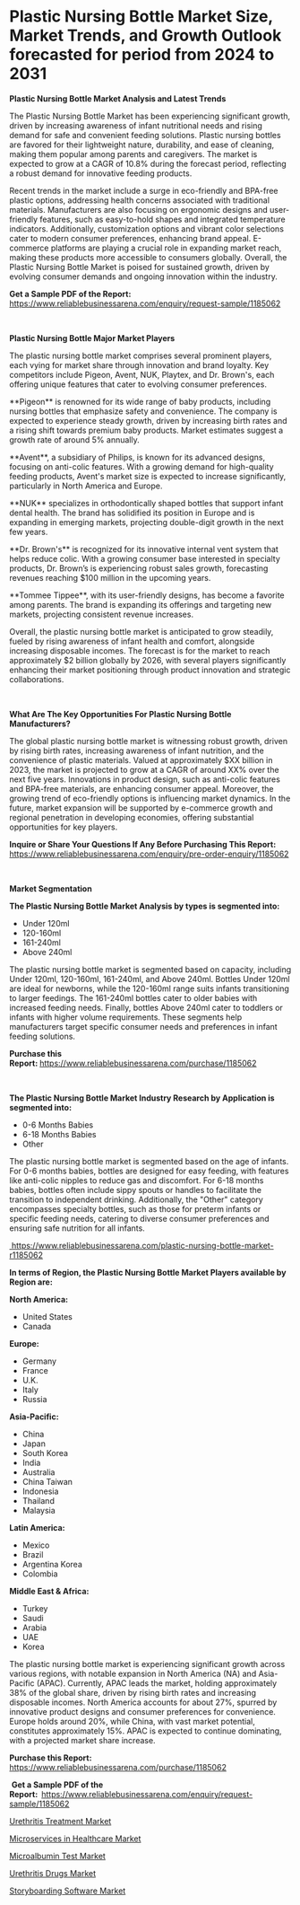 <p><h1>Plastic Nursing Bottle Market Size, Market Trends, and Growth Outlook forecasted for period from 2024 to 2031</h1></p><p><strong>Plastic Nursing Bottle Market Analysis and Latest Trends</strong></p>
<p><p>The Plastic Nursing Bottle Market has been experiencing significant growth, driven by increasing awareness of infant nutritional needs and rising demand for safe and convenient feeding solutions. Plastic nursing bottles are favored for their lightweight nature, durability, and ease of cleaning, making them popular among parents and caregivers. The market is expected to grow at a CAGR of 10.8% during the forecast period, reflecting a robust demand for innovative feeding products.</p><p>Recent trends in the market include a surge in eco-friendly and BPA-free plastic options, addressing health concerns associated with traditional materials. Manufacturers are also focusing on ergonomic designs and user-friendly features, such as easy-to-hold shapes and integrated temperature indicators. Additionally, customization options and vibrant color selections cater to modern consumer preferences, enhancing brand appeal. E-commerce platforms are playing a crucial role in expanding market reach, making these products more accessible to consumers globally. Overall, the Plastic Nursing Bottle Market is poised for sustained growth, driven by evolving consumer demands and ongoing innovation within the industry.</p></p>
<p><strong>Get a Sample PDF of the Report:&nbsp;</strong> <a href="https://www.reliablebusinessarena.com/enquiry/request-sample/1185062?utm_campaign=1763&utm_medium=2&utm_source=Github&utm_content=ia&utm_term=22102024&utm_id=plastic-nursing-bottle">https://www.reliablebusinessarena.com/enquiry/request-sample/1185062</a></p>
<p>&nbsp;</p>
<p><strong>Plastic Nursing Bottle Major Market Players</strong></p>
<p><p>The plastic nursing bottle market comprises several prominent players, each vying for market share through innovation and brand loyalty. Key competitors include Pigeon, Avent, NUK, Playtex, and Dr. Brown's, each offering unique features that cater to evolving consumer preferences.</p><p>**Pigeon** is renowned for its wide range of baby products, including nursing bottles that emphasize safety and convenience. The company is expected to experience steady growth, driven by increasing birth rates and a rising shift towards premium baby products. Market estimates suggest a growth rate of around 5% annually.</p><p>**Avent**, a subsidiary of Philips, is known for its advanced designs, focusing on anti-colic features. With a growing demand for high-quality feeding products, Avent's market size is expected to increase significantly, particularly in North America and Europe.</p><p>**NUK** specializes in orthodontically shaped bottles that support infant dental health. The brand has solidified its position in Europe and is expanding in emerging markets, projecting double-digit growth in the next few years.</p><p>**Dr. Brown's** is recognized for its innovative internal vent system that helps reduce colic. With a growing consumer base interested in specialty products, Dr. Brown’s is experiencing robust sales growth, forecasting revenues reaching $100 million in the upcoming years.</p><p>**Tommee Tippee**, with its user-friendly designs, has become a favorite among parents. The brand is expanding its offerings and targeting new markets, projecting consistent revenue increases.</p><p>Overall, the plastic nursing bottle market is anticipated to grow steadily, fueled by rising awareness of infant health and comfort, alongside increasing disposable incomes. The forecast is for the market to reach approximately $2 billion globally by 2026, with several players significantly enhancing their market positioning through product innovation and strategic collaborations.</p></p>
<p>&nbsp;</p>
<p><strong>What Are The Key Opportunities For Plastic Nursing Bottle Manufacturers?</strong></p>
<p><p>The global plastic nursing bottle market is witnessing robust growth, driven by rising birth rates, increasing awareness of infant nutrition, and the convenience of plastic materials. Valued at approximately $XX billion in 2023, the market is projected to grow at a CAGR of around XX% over the next five years. Innovations in product design, such as anti-colic features and BPA-free materials, are enhancing consumer appeal. Moreover, the growing trend of eco-friendly options is influencing market dynamics. In the future, market expansion will be supported by e-commerce growth and regional penetration in developing economies, offering substantial opportunities for key players.</p></p>
<p><strong>Inquire or Share Your Questions If Any Before Purchasing This Report:</strong> <a href="https://www.reliablebusinessarena.com/enquiry/pre-order-enquiry/1185062?utm_campaign=1763&utm_medium=2&utm_source=Github&utm_content=ia&utm_term=22102024&utm_id=plastic-nursing-bottle">https://www.reliablebusinessarena.com/enquiry/pre-order-enquiry/1185062</a></p>
<p>&nbsp;</p>
<p><strong>Market Segmentation</strong></p>
<p><strong>The Plastic Nursing Bottle Market Analysis by types is segmented into:</strong></p>
<p><ul><li>Under 120ml</li><li>120-160ml</li><li>161-240ml</li><li>Above 240ml</li></ul></p>
<p><p>The plastic nursing bottle market is segmented based on capacity, including Under 120ml, 120-160ml, 161-240ml, and Above 240ml. Bottles Under 120ml are ideal for newborns, while the 120-160ml range suits infants transitioning to larger feedings. The 161-240ml bottles cater to older babies with increased feeding needs. Finally, bottles Above 240ml cater to toddlers or infants with higher volume requirements. These segments help manufacturers target specific consumer needs and preferences in infant feeding solutions.</p></p>
<p><strong>Purchase this Report:&nbsp;</strong><a href="https://www.reliablebusinessarena.com/purchase/1185062?utm_campaign=1763&utm_medium=2&utm_source=Github&utm_content=ia&utm_term=22102024&utm_id=plastic-nursing-bottle">https://www.reliablebusinessarena.com/purchase/1185062</a></p>
<p>&nbsp;</p>
<p><strong>The Plastic Nursing Bottle Market Industry Research by Application is segmented into:</strong></p>
<p><ul><li>0-6 Months Babies</li><li>6-18 Months Babies</li><li>Other</li></ul></p>
<p><p>The plastic nursing bottle market is segmented based on the age of infants. For 0-6 months babies, bottles are designed for easy feeding, with features like anti-colic nipples to reduce gas and discomfort. For 6-18 months babies, bottles often include sippy spouts or handles to facilitate the transition to independent drinking. Additionally, the "Other" category encompasses specialty bottles, such as those for preterm infants or specific feeding needs, catering to diverse consumer preferences and ensuring safe nutrition for all infants.</p></p>
<p><a href="https://www.reliablebusinessarena.com/plastic-nursing-bottle-market-r1185062?utm_campaign=1763&utm_medium=2&utm_source=Github&utm_content=ia&utm_term=22102024&utm_id=plastic-nursing-bottle">&nbsp;https://www.reliablebusinessarena.com/plastic-nursing-bottle-market-r1185062</a></p>
<p><strong>In terms of Region, the Plastic Nursing Bottle Market Players available by Region are:</strong></p>
<p>
    <p> <strong> North America: </strong>
        <ul>
            <li>United States</li>
            <li>Canada</li>
        </ul>
        </p> 
    <p> <strong> Europe: </strong>
        <ul>
            <li>Germany</li>
            <li>France</li>
            <li>U.K.</li>
            <li>Italy</li>
            <li>Russia</li>
        </ul>
        </p> 
    <p> <strong> Asia-Pacific: </strong>
        <ul>
            <li>China</li>
            <li>Japan</li>
            <li>South Korea</li>
            <li>India</li>
            <li>Australia</li>
            <li>China Taiwan</li>
            <li>Indonesia</li>
            <li>Thailand</li>
            <li>Malaysia</li>
        </ul>
        </p> 
    <p> <strong> Latin America: </strong>
        <ul>
            <li>Mexico</li>
            <li>Brazil</li>
            <li>Argentina Korea</li>
            <li>Colombia</li>
        </ul>
        </p> 
    <p> <strong> Middle East & Africa: </strong>
        <ul>
            <li>Turkey</li>
            <li>Saudi</li>
            <li>Arabia</li>
            <li>UAE</li>
            <li>Korea</li>
        </ul>
    </p>
    </p>
<p><p>The plastic nursing bottle market is experiencing significant growth across various regions, with notable expansion in North America (NA) and Asia-Pacific (APAC). Currently, APAC leads the market, holding approximately 38% of the global share, driven by rising birth rates and increasing disposable incomes. North America accounts for about 27%, spurred by innovative product designs and consumer preferences for convenience. Europe holds around 20%, while China, with vast market potential, constitutes approximately 15%. APAC is expected to continue dominating, with a projected market share increase.</p></p>
<p><strong>Purchase this Report: </strong><a href="https://www.reliablebusinessarena.com/purchase/1185062?utm_campaign=1763&utm_medium=2&utm_source=Github&utm_content=ia&utm_term=22102024&utm_id=plastic-nursing-bottle">https://www.reliablebusinessarena.com/purchase/1185062</a></p>
<p>&nbsp;<strong>Get a Sample PDF of the Report:&nbsp;&nbsp;</strong><a href="https://www.reliablebusinessarena.com/enquiry/request-sample/1185062?utm_campaign=1763&utm_medium=2&utm_source=Github&utm_content=ia&utm_term=22102024&utm_id=plastic-nursing-bottle">https://www.reliablebusinessarena.com/enquiry/request-sample/1185062</a></p>
<p><strong></strong></p>
<p><p><a href="https://www.linkedin.com/pulse/insights-urethritis-treatment-market-size-which-expanding-133-zc51c?utm_campaign=1763&utm_medium=2&utm_source=Github&utm_content=ia&utm_term=22102024&utm_id=plastic-nursing-bottle">Urethritis Treatment Market</a></p><p><a href="https://www.linkedin.com/pulse/microservices-healthcare-market-outlook-forecast-from-2024-2031-l5pmc?utm_campaign=1763&utm_medium=2&utm_source=Github&utm_content=ia&utm_term=22102024&utm_id=plastic-nursing-bottle">Microservices in Healthcare Market</a></p><p><a href="https://www.linkedin.com/pulse/strategic-roadmap-success-global-microalbumin-test-market-analysis-tt6uc?utm_campaign=1763&utm_medium=2&utm_source=Github&utm_content=ia&utm_term=22102024&utm_id=plastic-nursing-bottle">Microalbumin Test Market</a></p><p><a href="https://www.linkedin.com/pulse/navigating-global-urethritis-drugs-market-landscape-trends-forecasts-uvnnc?utm_campaign=1763&utm_medium=2&utm_source=Github&utm_content=ia&utm_term=22102024&utm_id=plastic-nursing-bottle">Urethritis Drugs Market</a></p><p><a href="https://www.linkedin.com/pulse/opportunities-challenges-storyboarding-software-market-strategic-yxqkc?utm_campaign=1763&utm_medium=2&utm_source=Github&utm_content=ia&utm_term=22102024&utm_id=plastic-nursing-bottle">Storyboarding Software Market</a></p></p>